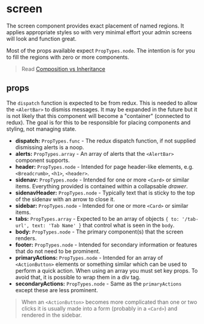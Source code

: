 # screen

The screen component provides exact placement of named regions. It applies appropriate styles so with very minimal effort your admin screens will look and function great.

Most of the props available expect `PropTypes.node`.  The intention is for you to fill the regions with zero or more components.

> Read [Composition vs Inheritance](https://reactjs.org/docs/composition-vs-inheritance.html)


## props
The `dispatch` function is expected to be from redux.  This is needed to allow the `<AlertBar>` to dismiss messages.  It may be expanded in the future but it is not likely that this component will become a "container" (connected to redux).  The goal is for this to be responsible for placing components and styling, not managing state. 

+ __dispatch:__ `PropTypes.func` - The redux dispatch function, if not supplied dismissing alerts is a noop.
+ __alerts:__ `PropTypes.array` - An array of alerts that the `<AlertBar>` component supports.
+ __header:__ `PropTypes.node` - Intended for page header-like elements, e.g. `<Breadcrumb>`, `<h1>`, `<header>`. 
+ __sidenav:__ `PropTypes.node` - Intended for one or more `<Card>` or similar items.  Everything provided is contained within a collapsable _drawer_.
+ __sidenavHeader:__ `PropTypes.node` - Typically text that is sticky to the top of the sidenav with an arrow to close it.
+ __sidebar:__ `PropTypes.node` - Intended for one or more `<Card>` or similar items.
+ __tabs:__ `PropTypes.array` - Expected to be an array of objects `{ to: '/tab-url', text: 'Tab Name' }` that control what is seen in the `body`.
+ __body:__ `PropTypes.node` - The primary component(s) that the screen renders.
+ __footer:__ `PropTypes.node` - Intended for secondary information or features that do not need to be prominent.
+ __primaryActions:__ `PropTypes.node` - Intended for an array of `<ActionButton>` elements or something similar which can be used to perform a quick action.  When using an array you must set key props.  To avoid that, it is possible to wrap them in a div tag.
+ __secondaryActions:__ `PropTypes.node` - Same as the `primaryActions` except these are less prominent.

> When an `<ActionButton>` becomes more complicated than one or two clicks it is usually made into a form (probably in a `<Card>`) and rendered in the sidebar.
